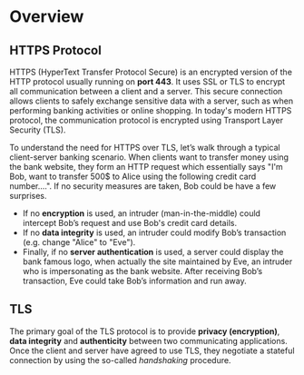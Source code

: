 # Overview

## HTTPS Protocol

HTTPS (HyperText Transfer Protocol Secure) is an encrypted version of the HTTP protocol usually running on **port 443**. It uses SSL or TLS to encrypt all communication between a client and a server. This secure connection allows clients to safely exchange sensitive data with a server, such as when performing banking activities or online shopping. In today's modern HTTPS protocol, the communication protocol is encrypted using Transport Layer Security (TLS).

To understand the need for HTTPS over TLS, let’s walk through a typical client-server banking scenario. When clients want to transfer money using the bank website, they form an HTTP request which essentially says "I'm Bob, want to transfer 500$ to Alice using the following credit card number....". If no security measures are taken, Bob could be have a few surprises.

- If no **encryption** is used, an intruder (man-in-the-middle) could intercept Bob’s request and use Bob's credit card details. 
- If no **data integrity** is used, an intruder could modify Bob’s transaction (e.g. change "Alice" to "Eve"). 
- Finally, if no **server authentication** is used, a server could display the bank famous logo, when actually the site maintained by Eve, an intruder who is impersonating as the bank website. After receiving Bob’s transaction, Eve could take Bob’s information and run away.


## TLS 

The primary goal of the TLS protocol is to provide **privacy (encryption)**, **data integrity** and **authenticity** between two communicating applications. Once the client and server have agreed to use TLS, they negotiate a stateful connection by using the so-called *handshaking* procedure.